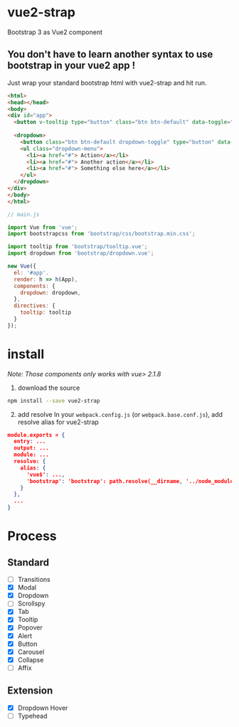 # vue2-strap
Bootstrap 3 as Vue2 component

## You don't have to learn another syntax to use bootstrap in your vue2 app !
Just wrap your standard bootstrap html with vue2-strap and hit run.

```html
<html>
<head></head>
<body>
<div id="app">
  <button v-tooltip type="button" class="btn btn-default" data-toggle="tooltip" data-placement="top" title="Tooltip on bottom">Tooltip on bottom</button>
  
  <dropdown>
    <button class="btn btn-default dropdown-toggle" type="button" data-toggle="dropdown"> Drop down <span class="caret"></span></button>
    <ul class="dropdown-menu">
      <li><a href="#"> Action</a></li>
      <li><a href="#"> Another action</a></li>
      <li><a href="#"> Something else here</a></li>
    </ul>
  </dropdown>
</div>
</body>
</html>
```

```js
// main.js

import Vue from 'vue';
import bootstrapcss from 'bootstrap/css/bootstrap.min.css';

import tooltip from 'bootstrap/tooltip.vue';
import dropdown from 'bootstrap/dropdown.vue';

new Vue({
  el: '#app'.
  render: h => h(App),
  components: {
    dropdown: dropdown,
  },
  directives: {
    tooltip: tooltip
  }
});
```

# install
*Note: Those components only works with vue> 2.1.8*

1. download the source
```sh
npm install --save vue2-strap
```

2. add resolve
In your `webpack.config.js` (or `webpack.base.conf.js`), add resolve alias for vue2-strap
```json
module.exports = {
  entry: ...
  output: ...
  module: ...
  resolve: {
    alias: {
      'vue$': ...,
	  'bootstrap': 'bootstrap': path.resolve(__dirname, '../node_modules/vue2-strap/dist')
    }
  },
  ...
}
```


# Process
## Standard
- [ ] Transitions
- [x] Modal
- [x] Dropdown
- [ ] Scrollspy
- [x] Tab
- [x] Tooltip
- [x] Popover
- [x] Alert
- [x] Button
- [x] Carousel
- [x] Collapse
- [ ] Affix

## Extension
- [x] Dropdown Hover
- [ ] Typehead
